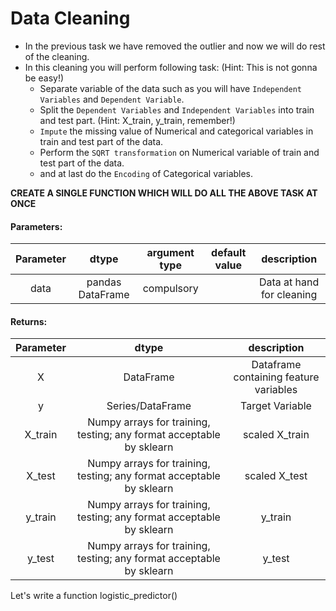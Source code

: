 # Data Cleaning

- In the previous task we have removed the outlier and now we will do rest of the cleaning.
- In this cleaning you will perform following task:     (Hint: This is not gonna be easy!)
    - Separate variable of the data such as you will have `Independent Variables` and `Dependent Variable`.
    - Split the `Dependent Variables` and `Independent Variables` into train and test part. (Hint: X_train, y_train, remember!)
    - `Impute` the missing value of Numerical and categorical variables in train and test part of the data.
    - Perform the `SQRT transformation` on Numerical variable of train and test part of the data.
    - and at last do the `Encoding` of Categorical variables.
 
**CREATE A SINGLE FUNCTION WHICH WILL DO ALL THE ABOVE TASK AT ONCE**

#### Parameters:

| Parameter | dtype | argument type | default value | description |
| :---: | :---: | :---: | :---: | :---: |
| data | pandas DataFrame| compulsory |  | Data at hand for cleaning|


#### Returns:

| Parameter | dtype  | description |
| :---: | :---: |:---: |
| X | DataFrame | Dataframe containing feature variables |
| y | Series/DataFrame | Target Variable |
| X_train | Numpy arrays for training, testing; any format acceptable by sklearn| scaled X_train |
| X_test | Numpy arrays for training, testing; any format acceptable by sklearn| scaled X_test |
| y_train | Numpy arrays for training, testing; any format acceptable by sklearn   | y_train |
| y_test |  Numpy arrays for training, testing; any format acceptable by sklearn   | y_test |



Let's write a function logistic_predictor()
